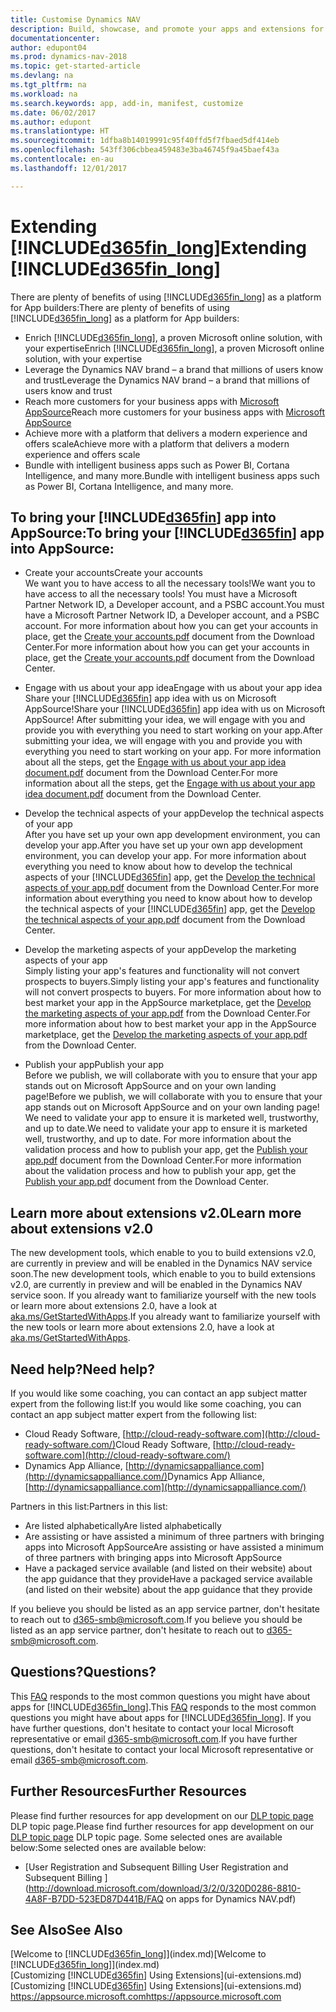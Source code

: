 ```yaml
---
title: Customise Dynamics NAV
description: Build, showcase, and promote your apps and extensions for Dynamics NAV.
documentationcenter: 
author: edupont04
ms.prod: dynamics-nav-2018
ms.topic: get-started-article
ms.devlang: na
ms.tgt_pltfrm: na
ms.workload: na
ms.search.keywords: app, add-in, manifest, customize
ms.date: 06/02/2017
ms.author: edupont
ms.translationtype: HT
ms.sourcegitcommit: 1dfba8b14019991c95f40ffd5f7fbaed5df414eb
ms.openlocfilehash: 543ff306cbbea459483e3ba46745f9a45baef43a
ms.contentlocale: en-au
ms.lasthandoff: 12/01/2017

---
```

# <a name="extending-included365finlongincludesd365finlongmdmd"></a><span data-ttu-id="6e8e6-103">Extending [!INCLUDE[d365fin_long](includes/d365fin_long_md.md)]</span><span class="sxs-lookup"><span data-stu-id="6e8e6-103">Extending [!INCLUDE[d365fin_long](includes/d365fin_long_md.md)]</span></span>
<span data-ttu-id="6e8e6-104">There are plenty of benefits of using [!INCLUDE[d365fin_long](includes/d365fin_long_md.md)] as a platform for App builders:</span><span class="sxs-lookup"><span data-stu-id="6e8e6-104">There are plenty of benefits of using [!INCLUDE[d365fin_long](includes/d365fin_long_md.md)] as a platform for App builders:</span></span>

* <span data-ttu-id="6e8e6-105">Enrich [!INCLUDE[d365fin_long](includes/d365fin_long_md.md)], a proven Microsoft online solution, with your expertise</span><span class="sxs-lookup"><span data-stu-id="6e8e6-105">Enrich [!INCLUDE[d365fin_long](includes/d365fin_long_md.md)], a proven Microsoft online solution, with your expertise</span></span>  
* <span data-ttu-id="6e8e6-106">Leverage the Dynamics NAV brand – a brand that millions of users know and trust</span><span class="sxs-lookup"><span data-stu-id="6e8e6-106">Leverage the Dynamics NAV brand – a brand that millions of users know and trust</span></span>  
* <span data-ttu-id="6e8e6-107">Reach more customers for your business apps with [Microsoft AppSource](https://appsource.microsoft.com/)</span><span class="sxs-lookup"><span data-stu-id="6e8e6-107">Reach more customers for your business apps with [Microsoft AppSource](https://appsource.microsoft.com/)</span></span>  
* <span data-ttu-id="6e8e6-108">Achieve more with a platform that delivers a modern experience and offers scale</span><span class="sxs-lookup"><span data-stu-id="6e8e6-108">Achieve more with a platform that delivers a modern experience and offers scale</span></span>  
* <span data-ttu-id="6e8e6-109">Bundle with intelligent business apps such as Power BI, Cortana Intelligence, and many more.</span><span class="sxs-lookup"><span data-stu-id="6e8e6-109">Bundle with intelligent business apps such as Power BI, Cortana Intelligence, and many more.</span></span>  

## <a name="to-bring-your-included365finincludesd365finmdmd-app-into-appsource"></a><span data-ttu-id="6e8e6-110">To bring your [!INCLUDE[d365fin](includes/d365fin_md.md)] app into AppSource:</span><span class="sxs-lookup"><span data-stu-id="6e8e6-110">To bring your [!INCLUDE[d365fin](includes/d365fin_md.md)] app into AppSource:</span></span>
+ <span data-ttu-id="6e8e6-111">Create your accounts</span><span class="sxs-lookup"><span data-stu-id="6e8e6-111">Create your accounts</span></span>  
<span data-ttu-id="6e8e6-112">We want you to have access to all the necessary tools!</span><span class="sxs-lookup"><span data-stu-id="6e8e6-112">We want you to have access to all the necessary tools!</span></span> <span data-ttu-id="6e8e6-113">You must have a Microsoft Partner Network ID, a Developer account, and a PSBC account.</span><span class="sxs-lookup"><span data-stu-id="6e8e6-113">You must have a Microsoft Partner Network ID, a Developer account, and a PSBC account.</span></span>
<span data-ttu-id="6e8e6-114">For more information about how you can get your accounts in place, get the [Create your accounts.pdf](https://go.microsoft.com/fwlink/?linkid=841514) document from the Download Center.</span><span class="sxs-lookup"><span data-stu-id="6e8e6-114">For more information about how you can get your accounts in place, get the [Create your accounts.pdf](https://go.microsoft.com/fwlink/?linkid=841514) document from the Download Center.</span></span>

+ <span data-ttu-id="6e8e6-115">Engage with us about your app idea</span><span class="sxs-lookup"><span data-stu-id="6e8e6-115">Engage with us about your app idea</span></span>  
<span data-ttu-id="6e8e6-116">Share your [!INCLUDE[d365fin](includes/d365fin_md.md)] app idea with us on Microsoft AppSource!</span><span class="sxs-lookup"><span data-stu-id="6e8e6-116">Share your [!INCLUDE[d365fin](includes/d365fin_md.md)] app idea with us on Microsoft AppSource!</span></span> <span data-ttu-id="6e8e6-117">After submitting your idea, we will engage with you and provide you with everything you need to start working on your app.</span><span class="sxs-lookup"><span data-stu-id="6e8e6-117">After submitting your idea, we will engage with you and provide you with everything you need to start working on your app.</span></span>
<span data-ttu-id="6e8e6-118">For more information about all the steps, get the [Engage with us about your app idea document.pdf](https://go.microsoft.com/fwlink/?linkid=841515) document from the Download Center.</span><span class="sxs-lookup"><span data-stu-id="6e8e6-118">For more information about all the steps, get the [Engage with us about your app idea document.pdf](https://go.microsoft.com/fwlink/?linkid=841515) document from the Download Center.</span></span>

+ <span data-ttu-id="6e8e6-119">Develop the technical aspects of your app</span><span class="sxs-lookup"><span data-stu-id="6e8e6-119">Develop the technical aspects of your app</span></span>    
<span data-ttu-id="6e8e6-120">After you have set up your own app development environment, you can develop your app.</span><span class="sxs-lookup"><span data-stu-id="6e8e6-120">After you have set up your own app development environment, you can develop your app.</span></span>
<span data-ttu-id="6e8e6-121">For more information about everything you need to know about how to develop the technical aspects of your [!INCLUDE[d365fin](includes/d365fin_md.md)] app, get the [Develop the technical aspects of your app.pdf](https://go.microsoft.com/fwlink/?linkid=841516) document from the Download Center.</span><span class="sxs-lookup"><span data-stu-id="6e8e6-121">For more information about everything you need to know about how to develop the technical aspects of your [!INCLUDE[d365fin](includes/d365fin_md.md)] app, get the [Develop the technical aspects of your app.pdf](https://go.microsoft.com/fwlink/?linkid=841516) document from the Download Center.</span></span>

+ <span data-ttu-id="6e8e6-122">Develop the marketing aspects of your app</span><span class="sxs-lookup"><span data-stu-id="6e8e6-122">Develop the marketing aspects of your app</span></span>  
<span data-ttu-id="6e8e6-123">Simply listing your app's features and functionality will not convert prospects to buyers.</span><span class="sxs-lookup"><span data-stu-id="6e8e6-123">Simply listing your app's features and functionality will not convert prospects to buyers.</span></span> <span data-ttu-id="6e8e6-124">For more information about how to best market your app in the AppSource marketplace, get the [Develop the marketing aspects of your app.pdf](https://go.microsoft.com/fwlink/?linkid=841518) from the Download Center.</span><span class="sxs-lookup"><span data-stu-id="6e8e6-124">For more information about how to best market your app in the AppSource marketplace, get the [Develop the marketing aspects of your app.pdf](https://go.microsoft.com/fwlink/?linkid=841518) from the Download Center.</span></span>

+ <span data-ttu-id="6e8e6-125">Publish your app</span><span class="sxs-lookup"><span data-stu-id="6e8e6-125">Publish your app</span></span>  
<span data-ttu-id="6e8e6-126">Before we publish, we will collaborate with you to ensure that your app stands out on Microsoft AppSource and on your own landing page!</span><span class="sxs-lookup"><span data-stu-id="6e8e6-126">Before we publish, we will collaborate with you to ensure that your app stands out on Microsoft AppSource and on your own landing page!</span></span> <span data-ttu-id="6e8e6-127">We need to validate your app to ensure it is marketed well, trustworthy, and up to date.</span><span class="sxs-lookup"><span data-stu-id="6e8e6-127">We need to validate your app to ensure it is marketed well, trustworthy, and up to date.</span></span>
<span data-ttu-id="6e8e6-128">For more information about the validation process and how to publish your app, get the [Publish your app.pdf](https://go.microsoft.com/fwlink/?linkid=841517) document from the Download Center.</span><span class="sxs-lookup"><span data-stu-id="6e8e6-128">For more information about the validation process and how to publish your app, get the [Publish your app.pdf](https://go.microsoft.com/fwlink/?linkid=841517) document from the Download Center.</span></span>

## <a name="learn-more-about-extensions-v20"></a><span data-ttu-id="6e8e6-129">Learn more about extensions v2.0</span><span class="sxs-lookup"><span data-stu-id="6e8e6-129">Learn more about extensions v2.0</span></span>
<span data-ttu-id="6e8e6-130">The new development tools, which enable to you to build extensions v2.0, are currently in preview and will be enabled in the Dynamics NAV service soon.</span><span class="sxs-lookup"><span data-stu-id="6e8e6-130">The new development tools, which enable to you to build extensions v2.0, are currently in preview and will be enabled in the Dynamics NAV service soon.</span></span> <span data-ttu-id="6e8e6-131">If you already want to familiarize yourself with the new tools or learn more about extensions 2.0, have a look at [aka.ms/GetStartedWithApps](http://aka.ms/GetStartedWithApps).</span><span class="sxs-lookup"><span data-stu-id="6e8e6-131">If you already want to familiarize yourself with the new tools or learn more about extensions 2.0, have a look at [aka.ms/GetStartedWithApps](http://aka.ms/GetStartedWithApps).</span></span>  

## <a name="need-help"></a><span data-ttu-id="6e8e6-132">Need help?</span><span class="sxs-lookup"><span data-stu-id="6e8e6-132">Need help?</span></span>
<span data-ttu-id="6e8e6-133">If you would like some coaching, you can contact an app subject matter expert from the following list:</span><span class="sxs-lookup"><span data-stu-id="6e8e6-133">If you would like some coaching, you can contact an app subject matter expert from the following list:</span></span>

* <span data-ttu-id="6e8e6-134">Cloud Ready Software, [http://cloud-ready-software.com](http://cloud-ready-software.com/)</span><span class="sxs-lookup"><span data-stu-id="6e8e6-134">Cloud Ready Software, [http://cloud-ready-software.com](http://cloud-ready-software.com/)</span></span>  
* <span data-ttu-id="6e8e6-135">Dynamics App Alliance, [http://dynamicsappalliance.com](http://dynamicsappalliance.com/)</span><span class="sxs-lookup"><span data-stu-id="6e8e6-135">Dynamics App Alliance, [http://dynamicsappalliance.com](http://dynamicsappalliance.com/)</span></span>

<span data-ttu-id="6e8e6-136">Partners in this list:</span><span class="sxs-lookup"><span data-stu-id="6e8e6-136">Partners in this list:</span></span>

* <span data-ttu-id="6e8e6-137">Are listed alphabetically</span><span class="sxs-lookup"><span data-stu-id="6e8e6-137">Are listed alphabetically</span></span>  
* <span data-ttu-id="6e8e6-138">Are assisting or have assisted a minimum of three partners with bringing apps into Microsoft AppSource</span><span class="sxs-lookup"><span data-stu-id="6e8e6-138">Are assisting or have assisted a minimum of three partners with bringing apps into Microsoft AppSource</span></span>  
* <span data-ttu-id="6e8e6-139">Have a packaged service available (and listed on their website) about the app guidance that they provide</span><span class="sxs-lookup"><span data-stu-id="6e8e6-139">Have a packaged service available (and listed on their website) about the app guidance that they provide</span></span>  

<span data-ttu-id="6e8e6-140">If you believe you should be listed as an app service partner, don't hesitate to reach out to [d365-smb@microsoft.com](mailto:d365-smb@microsoft.com).</span><span class="sxs-lookup"><span data-stu-id="6e8e6-140">If you believe you should be listed as an app service partner, don't hesitate to reach out to [d365-smb@microsoft.com](mailto:d365-smb@microsoft.com).</span></span>

## <a name="questions"></a><span data-ttu-id="6e8e6-141">Questions?</span><span class="sxs-lookup"><span data-stu-id="6e8e6-141">Questions?</span></span>
<span data-ttu-id="6e8e6-142">This [FAQ](https://go.microsoft.com/fwlink/?linkid=841520) responds to the most common questions you might have about apps for [!INCLUDE[d365fin_long](includes/d365fin_long_md.md)].</span><span class="sxs-lookup"><span data-stu-id="6e8e6-142">This [FAQ](https://go.microsoft.com/fwlink/?linkid=841520) responds to the most common questions you might have about apps for [!INCLUDE[d365fin_long](includes/d365fin_long_md.md)].</span></span> <span data-ttu-id="6e8e6-143">If you have further questions, don't hesitate to contact your local Microsoft representative or email [d365-smb@microsoft.com](mailto:d365-smb@microsoft.com).</span><span class="sxs-lookup"><span data-stu-id="6e8e6-143">If you have further questions, don't hesitate to contact your local Microsoft representative or email [d365-smb@microsoft.com](mailto:d365-smb@microsoft.com).</span></span>

## <a name="further-resources"></a><span data-ttu-id="6e8e6-144">Further Resources</span><span class="sxs-lookup"><span data-stu-id="6e8e6-144">Further Resources</span></span>
<span data-ttu-id="6e8e6-145">Please find further resources for app development on our [DLP topic page](https://mbspartner.microsoft.com/BFI/Topic/76) DLP topic page.</span><span class="sxs-lookup"><span data-stu-id="6e8e6-145">Please find further resources for app development on our [DLP topic page](https://mbspartner.microsoft.com/BFI/Topic/76) DLP topic page.</span></span> <span data-ttu-id="6e8e6-146">Some selected ones are available below:</span><span class="sxs-lookup"><span data-stu-id="6e8e6-146">Some selected ones are available below:</span></span>
-   [<span data-ttu-id="6e8e6-147">User Registration and Subsequent Billing </span><span class="sxs-lookup"><span data-stu-id="6e8e6-147">User Registration and Subsequent Billing </span></span>](http://download.microsoft.com/download/3/2/0/320D0286-8810-4A8F-B7DD-523ED87D441B/FAQ on apps for Dynamics NAV.pdf)



## <a name="see-also"></a><span data-ttu-id="6e8e6-148">See Also</span><span class="sxs-lookup"><span data-stu-id="6e8e6-148">See Also</span></span>
<span data-ttu-id="6e8e6-149">[Welcome to [!INCLUDE[d365fin_long](includes/d365fin_long_md.md)]](index.md)</span><span class="sxs-lookup"><span data-stu-id="6e8e6-149">[Welcome to [!INCLUDE[d365fin_long](includes/d365fin_long_md.md)]](index.md)</span></span>  
<span data-ttu-id="6e8e6-150">[Customizing [!INCLUDE[d365fin](includes/d365fin_md.md)] Using Extensions](ui-extensions.md)</span><span class="sxs-lookup"><span data-stu-id="6e8e6-150">[Customizing [!INCLUDE[d365fin](includes/d365fin_md.md)] Using Extensions](ui-extensions.md)</span></span>  
[<span data-ttu-id="6e8e6-151">https://appsource.microsoft.com</span><span class="sxs-lookup"><span data-stu-id="6e8e6-151">https://appsource.microsoft.com</span></span>](https://appsource.microsoft.com/en-us/marketplace/apps?product=dynamics-365-for-financials&page=1)

